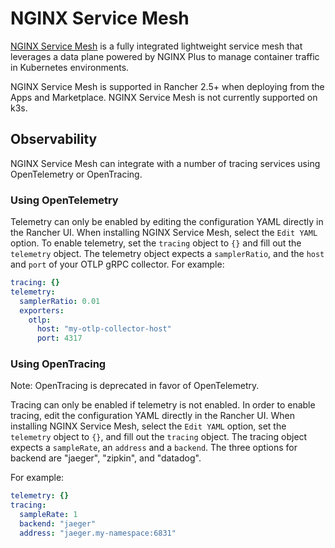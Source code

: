 # NGINX Service Mesh

[NGINX Service Mesh](https://docs.nginx.com/nginx-service-mesh/) is a fully integrated lightweight service mesh that leverages a data plane powered by NGINX Plus to manage container traffic in Kubernetes environments.

NGINX Service Mesh is supported in Rancher 2.5+ when deploying from the Apps and Marketplace. NGINX Service Mesh is not currently supported on k3s.

## Observability
NGINX Service Mesh can integrate with a number of tracing services using OpenTelemetry or OpenTracing.

### Using OpenTelemetry

Telemetry can only be enabled by editing the configuration YAML directly in the Rancher UI. When installing NGINX Service Mesh, select the `Edit YAML` option. To enable telemetry, set the `tracing` object to `{}` and fill out the `telemetry` object.
The telemetry object expects a `samplerRatio`, and the `host` and `port` of your OTLP gRPC collector.
For example:

```yaml
tracing: {}
telemetry:
  samplerRatio: 0.01
  exporters:
    otlp:
      host: "my-otlp-collector-host"
      port: 4317
```

### Using OpenTracing

Note: OpenTracing is deprecated in favor of OpenTelemetry.

Tracing can only be enabled if telemetry is not enabled. In order to enable tracing, edit the configuration YAML directly in the Rancher UI. When installing NGINX Service Mesh, select the `Edit YAML` option, set the `telemetry` object to `{}`, and fill out the `tracing` object.
The tracing object expects a `sampleRate`, an `address` and a `backend`. The three options for backend are "jaeger", "zipkin", and "datadog".

For example:

```yaml
telemetry: {}
tracing:
  sampleRate: 1
  backend: "jaeger"
  address: "jaeger.my-namespace:6831"
```
